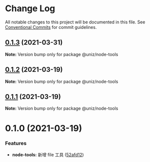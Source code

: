 # Change Log

All notable changes to this project will be documented in this file.
See [Conventional Commits](https://conventionalcommits.org) for commit guidelines.

## [0.1.3](https://github.com/uni-zheng/tools/compare/@uniz/node-tools@0.1.2...@uniz/node-tools@0.1.3) (2021-03-31)

**Note:** Version bump only for package @uniz/node-tools





## [0.1.2](https://github.com/uni-zheng/tools/compare/@uniz/node-tools@0.1.1...@uniz/node-tools@0.1.2) (2021-03-19)

**Note:** Version bump only for package @uniz/node-tools





## [0.1.1](https://github.com/uni-zheng/tools/compare/@uniz/node-tools@0.1.0...@uniz/node-tools@0.1.1) (2021-03-19)

**Note:** Version bump only for package @uniz/node-tools





# 0.1.0 (2021-03-19)


### Features

* **node-tools:** 新增 file 工具 ([52afd12](https://github.com/uni-zheng/tools/commit/52afd12c7330c98f4002c6ba9bae81f5c157d0dc))
